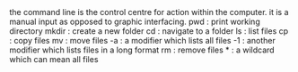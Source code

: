 <html>
    <title> My Command Line Homework</title>
<body>
the command line is the control centre for action within the computer. it is a manual input as opposed to graphic interfacing.
pwd : print working directory
mkdir : create a new folder
cd : navigate to a folder
ls : list files
cp : copy files
mv : move files
-a : a modifier which lists all files
-1 : another modifier which lists files in a long format
rm : remove files
* : a wildcard which can mean all files
</body>
</html>